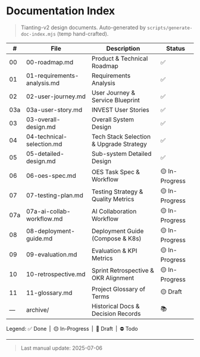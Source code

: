 <!-- status: done -->
# Documentation Index

> Tianting-v2 design documents. Auto-generated by `scripts/generate-doc-index.mjs` (temp hand-crafted).

| # | File | Description | Status |
|---|------|-------------|--------|
| 00 | 00-roadmap.md | Product & Technical Roadmap | ✅ |
| 01 | 01-requirements-analysis.md | Requirements Analysis | ✅ |
| 02 | 02-user-journey.md | User Journey & Service Blueprint | ✅ |
| 03a | 03a-user-story.md | INVEST User Stories | ✅ |
| 03 | 03-overall-design.md | Overall System Design | ✅ |
| 04 | 04-technical-selection.md | Tech Stack Selection & Upgrade Strategy | ✅ |
| 05 | 05-detailed-design.md | Sub-system Detailed Design | ✅ |
| 06 | 06-oes-spec.md | OES Task Spec & Workflow | 🟡 In-Progress |
| 07 | 07-testing-plan.md | Testing Strategy & Quality Metrics | 🟡 In-Progress |
| 07a | 07a-ai-collab-workflow.md | AI Collaboration Workflow | 🟡 In-Progress |
| 08 | 08-deployment-guide.md | Deployment Guide (Compose & K8s) | 🟡 In-Progress |
| 09 | 09-evaluation.md | Evaluation & KPI Metrics | 🟡 In-Progress |
| 10 | 10-retrospective.md | Sprint Retrospective & OKR Alignment | 🟡 In-Progress |
| 11 | 11-glossary.md | Project Glossary of Terms | 🟡 Draft |
| — | archive/ | Historical Docs & Decision Records | 📚 |

Legend: ✅ Done | 🟡 In-Progress | 📝 Draft | ⛔ Todo  

---
> Last manual update: 2025-07-06 